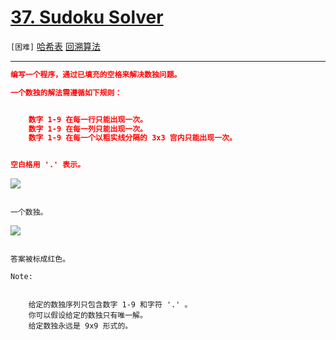 # [37. Sudoku Solver](https://leetcode-cn.com/problems/sudoku-solver/)

`[困难]` [哈希表](https://leetcode-cn.com/tag/hash-table/)  [回溯算法](https://leetcode-cn.com/tag/backtracking/) 

---

```json
编写一个程序，通过已填充的空格来解决数独问题。

一个数独的解法需遵循如下规则：


	数字 1-9 在每一行只能出现一次。
	数字 1-9 在每一列只能出现一次。
	数字 1-9 在每一个以粗实线分隔的 3x3 宫内只能出现一次。


空白格用 '.' 表示。

```

![](http://upload.wikimedia.org/wikipedia/commons/thumb/f/ff/Sudoku-by-L2G-20050714.svg/250px-Sudoku-by-L2G-20050714.svg.png)

```

一个数独。

```

![](http://upload.wikimedia.org/wikipedia/commons/thumb/3/31/Sudoku-by-L2G-20050714_solution.svg/250px-Sudoku-by-L2G-20050714_solution.svg.png)

```

答案被标成红色。

Note:


	给定的数独序列只包含数字 1-9 和字符 '.' 。
	你可以假设给定的数独只有唯一解。
	给定数独永远是 9x9 形式的。


```
